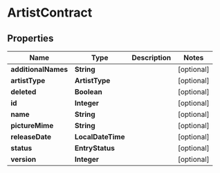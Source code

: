 

# ArtistContract


## Properties

Name | Type | Description | Notes
------------ | ------------- | ------------- | -------------
**additionalNames** | **String** |  |  [optional]
**artistType** | **ArtistType** |  |  [optional]
**deleted** | **Boolean** |  |  [optional]
**id** | **Integer** |  |  [optional]
**name** | **String** |  |  [optional]
**pictureMime** | **String** |  |  [optional]
**releaseDate** | **LocalDateTime** |  |  [optional]
**status** | **EntryStatus** |  |  [optional]
**version** | **Integer** |  |  [optional]



